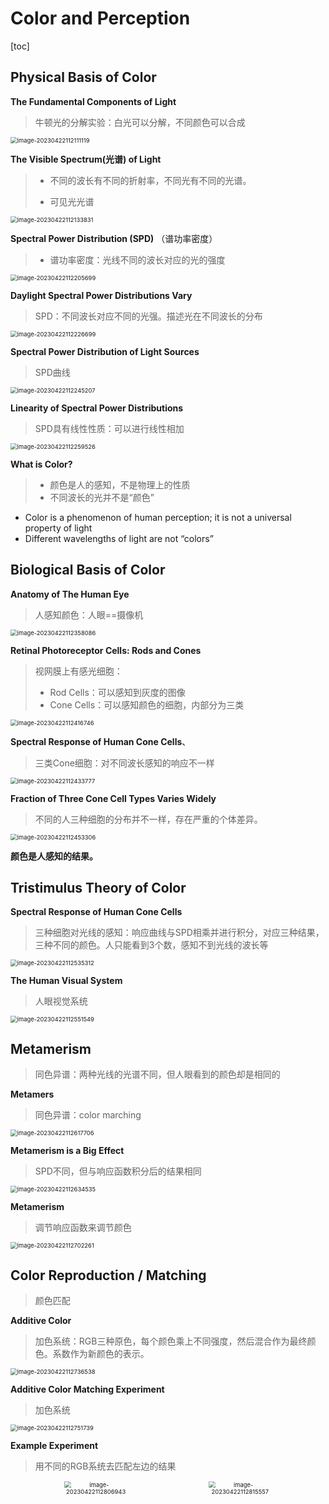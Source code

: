 # Color and Perception

[toc]

## Physical Basis of Color

**The Fundamental Components of Light**

> 牛顿光的分解实验：白光可以分解，不同颜色可以合成

<img src="8-Color and Perception.assets/image-20230422112111119.png" alt="image-20230422112111119" style="zoom:67%;" />

**The Visible Spectrum(光谱) of Light**

> - 不同的波长有不同的折射率，不同光有不同的光谱。
>
> - 可见光光谱

<img src="8-Color and Perception.assets/image-20230422112133831.png" alt="image-20230422112133831" style="zoom:67%;" />

**Spectral Power Distribution (SPD)**  （谱功率密度）

> - 谱功率密度：光线不同的波长对应的光的强度

<img src="8-Color and Perception.assets/image-20230422112205699.png" alt="image-20230422112205699" style="zoom:67%;" />

**Daylight Spectral Power Distributions Vary**

> SPD：不同波长对应不同的光强。描述光在不同波长的分布

<img src="8-Color and Perception.assets/image-20230422112226699.png" alt="image-20230422112226699" style="zoom:67%;" />

**Spectral Power Distribution of Light Sources**

> SPD曲线

<img src="8-Color and Perception.assets/image-20230422112245207.png" alt="image-20230422112245207" style="zoom:67%;" />

**Linearity of Spectral Power Distributions**

> SPD具有线性性质：可以进行线性相加

<img src="8-Color and Perception.assets/image-20230422112259526.png" alt="image-20230422112259526" style="zoom:67%;" />

**What is Color?**

> - 颜色是人的感知，不是物理上的性质
> - 不同波长的光并不是“颜色”

- Color is a phenomenon of human perception; it is not a  universal property of light 
- Different wavelengths of light are not “colors”



## Biological Basis of Color

**Anatomy of The Human Eye**

> 人感知颜色：人眼==摄像机

<img src="8-Color and Perception.assets/image-20230422112358086.png" alt="image-20230422112358086" style="zoom:67%;" />

**Retinal Photoreceptor Cells: Rods and Cones**

> 视网膜上有感光细胞：
>
> - Rod Cells：可以感知到灰度的图像
> - Cone Cells：可以感知颜色的细胞，内部分为三类

<img src="8-Color and Perception.assets/image-20230422112416746.png" alt="image-20230422112416746" style="zoom:67%;" />



**Spectral Response of Human Cone Cells**、

> 三类Cone细胞：对不同波长感知的响应不一样

<img src="8-Color and Perception.assets/image-20230422112433777.png" alt="image-20230422112433777" style="zoom:67%;" />

**Fraction of Three Cone Cell Types Varies Widely**

> 不同的人三种细胞的分布并不一样，存在严重的个体差异。

<img src="8-Color and Perception.assets/image-20230422112453306.png" alt="image-20230422112453306" style="zoom:67%;" />

**颜色是人感知的结果。**

## Tristimulus Theory of Color

**Spectral Response of Human Cone Cells**

> 三种细胞对光线的感知：响应曲线与SPD相乘并进行积分，对应三种结果，三种不同的颜色。人只能看到3个数，感知不到光线的波长等

<img src="8-Color and Perception.assets/image-20230422112535312.png" alt="image-20230422112535312" style="zoom:67%;" />

**The Human Visual System**

> 人眼视觉系统

<img src="8-Color and Perception.assets/image-20230422112551549.png" alt="image-20230422112551549" style="zoom:67%;" />

## Metamerism

> 同色异谱：两种光线的光谱不同，但人眼看到的颜色却是相同的

**Metamers**

> 同色异谱：color marching

<img src="8-Color and Perception.assets/image-20230422112617706.png" alt="image-20230422112617706" style="zoom:67%;" />

**Metamerism is a Big Effect**

> SPD不同，但与响应函数积分后的结果相同

<img src="8-Color and Perception.assets/image-20230422112634535.png" alt="image-20230422112634535" style="zoom:67%;" />

**Metamerism**

> 调节响应函数来调节颜色

<img src="8-Color and Perception.assets/image-20230422112702261.png" alt="image-20230422112702261" style="zoom:67%;" />

## Color Reproduction / Matching

> 颜色匹配

**Additive Color**

> 加色系统：RGB三种原色，每个颜色乘上不同强度，然后混合作为最终颜色。系数作为新颜色的表示。

<img src="8-Color and Perception.assets/image-20230422112736538.png" alt="image-20230422112736538" style="zoom:67%;" />

**Additive Color Matching Experiment**

> 加色系统

<img src="8-Color and Perception.assets/image-20230422112751739.png" alt="image-20230422112751739" style="zoom:67%;" />

**Example Experiment**

> 用不同的RGB系统去匹配左边的结果

<div align="center">
    <div>
        <img src="8-Color and Perception.assets/image-20230422112806943.png" alt="image-20230422112806943" style="zoom:67%;"  width="45%"/>
        <img src="8-Color and Perception.assets/image-20230422112815557.png" alt="image-20230422112815557" style="zoom:67%;" width="45%"/>
    </div>
    <div>
        <img src="8-Color and Perception.assets/image-20230422112826063.png" alt="image-20230422112826063" style="zoom:67%;" width="45%"/>
        <img src="8-Color and Perception.assets/image-20230422112834543.png" alt="image-20230422112834543" style="zoom:67%;"  width="45%"/>
    </div>
</div>

**Experiment 2**

<img src="8-Color and Perception.assets/image-20230422113251895.png" alt="image-20230422113251895" style="zoom:67%;" />



> 有些颜色混合不出来（右边混合不出左边）

<img src="8-Color and Perception.assets/image-20230422113303145.png" alt="image-20230422113303145" style="zoom:67%;" />



> 但也可以在左边进行加色（系数可以为负的）

<img src="8-Color and Perception.assets/image-20230422113311295.png" alt="image-20230422113311295" style="zoom:67%;" />





**CIE RGB Color Matching Experiment**

> CIE：定义了RGB系统。使用RGB三种基础颜色混合出需要的颜色

<img src="8-Color and Perception.assets/image-20230422113328002.png" alt="image-20230422113328002" style="zoom:67%;" />

**CIE RGB Color Matching Functions**

> 匹配函数：通过混合单色光得到任何波长的颜色

<img src="8-Color and Perception.assets/image-20230422113435083.png" alt="image-20230422113435083" style="zoom:67%;" />

**Color Reproduction with Matching Functions**

> 匹配函数：给定某种颜色的光的SPD，通过与基础颜色进行积分得到对应的系数RGB

<img src="8-Color and Perception.assets/image-20230422113535665.png" alt="image-20230422113535665" style="zoom:67%;" />

## Color Spaces

**Standard Color Spaces**

> 标准RGB：广泛应用。但RGB颜色空间的色域有限

<img src="8-Color and Perception.assets/image-20230422113606600.png" alt="image-20230422113606600" style="zoom:67%;" />

**A Universal Color Space: CIE XYZ**

> CIE XYZ系统：定义新的颜色匹配函数。人造颜色匹配系统，人为定义基础颜色的匹配函数，其中Y可以用来表示亮度。

<img src="8-Color and Perception.assets/image-20230422113633205.png" alt="image-20230422113633205" style="zoom:67%;" />

**Separating Luminance, Chromaticity**

> 需要将三维的$XYZ$可视化为二维的图像：
>
> - 先进行归一化得到$xyz$
> - 由于$Y$表示亮度，可以固定不变，然后调节$XZ$,并在二维上可视化$xy$
> - 色域：一个颜色空间所能显示的所有的颜色

<img src="8-Color and Perception.assets/image-20230422113914612.png" alt="image-20230422113914612" style="zoom:67%;" />

**CIE Chromaticity Diagram**

<img src="8-Color and Perception.assets/image-20230422113939431.png" alt="image-20230422113939431" style="zoom:67%;" />

**Gamut**

- Gamut is the set of chromaticities generated by a set of color
  primaries

- Different color spaces represent different ranges of colors
- So they have different gamuts, i.e.
  they cover different regions on the chromaticity diagram



**Gamut**

<img src="8-Color and Perception.assets/image-20230422114029677.png" alt="image-20230422114029677" style="zoom:67%;" />



## Perceptually Organized Color Spaces

> 感知组织的颜色空间

**HSV Color Space (Hue-Saturation-Value)**

> HSV颜色空间：颜色提取器

<img src="8-Color and Perception.assets/image-20230422114103684.png" alt="image-20230422114103684" style="zoom:67%;" />

**Perceptual Dimensions of Color**

> - 色调：不同的颜色
> - 饱和度：更接近白色(混合颜色)还是越接近纯色
> - 亮度

<img src="8-Color and Perception.assets/image-20230422114121814.png" alt="image-20230422114121814" style="zoom:67%;" />

CIELAB Space (AKA L\*a\*b*)

> CIELAB颜色空间：

<img src="8-Color and Perception.assets/image-20230422114150173.png" alt="image-20230422114150173" style="zoom:67%;" />

**Opponent Color Theory**

> 互补色理论：黑白、红绿、黄蓝。人脑会自动填充互补色

<div>
    <img src="8-Color and Perception.assets/image-20230422114206549.png" alt="image-20230422114206549" style="zoom:67%;" /><img src="8-Color and Perception.assets/image-20230422114227794.png" alt="image-20230422114227794" style="zoom:67%;" />
</div>

**最明显的互补色演示**

<img src="8-Color and Perception.assets/image-20230422130804376.png" alt="image-20230422130804376" style="zoom:67%;" />

<img src="8-Color and Perception.assets/image-20230422130813447.png" alt="image-20230422130813447" style="zoom:67%;" />

**Everything is Relative**

> 颜色是人脑感知的。

<img src="8-Color and Perception.assets/image-20230422131039074.png" alt="image-20230422131039074" style="zoom:67%;" />

<img src="8-Color and Perception.assets/image-20230422131048525.png" alt="image-20230422131048525" style="zoom:67%;" />

**CMYK: A Subtractive Color Space**

> 减色系统：（CMY已经够了。K是黑色，节约成本）

<img src="8-Color and Perception.assets/image-20230422114252106.png" alt="image-20230422114252106" style="zoom:67%;" />